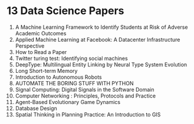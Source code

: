 # 13 Data Science Papers

<ol>

                             

 <li><a target="_blank" href="https://github.com/manjunath5496/13-Datascience-Papers/blob/master/d(1).pdf" style="text-decoration:none;">A Machine Learning Framework to Identify Students at Risk of Adverse Academic Outcomes</a></li>

 <li><a target="_blank" href="https://github.com/manjunath5496/13-Datascience-Papers/blob/master/d(2).pdf" style="text-decoration:none;">Applied Machine Learning at Facebook:
A Datacenter Infrastructure Perspective</a></li>

<li><a target="_blank" href="https://github.com/manjunath5496/13-Datascience-Papers/blob/master/d(3).pdf" style="text-decoration:none;">How to Read a Paper</a></li>
 <li><a target="_blank" href="https://github.com/manjunath5496/13-Datascience-Papers/blob/master/d(4).pdf" style="text-decoration:none;">Twitter turing test: Identifying social machines</a></li>                              
<li><a target="_blank" href="https://github.com/manjunath5496/13-Datascience-Papers/blob/master/d(5).pdf" style="text-decoration:none;">DeepType: Multilingual Entity Linking by Neural Type System Evolution</a></li>
<li><a target="_blank" href="https://github.com/manjunath5496/13-Datascience-Papers/blob/master/d(6).pdf" style="text-decoration:none;">Long Short-term Memory</a></li>
 <li><a target="_blank" href="https://github.com/manjunath5496/13-Datascience-Papers/blob/master/d(7).pdf" style="text-decoration:none;">Introduction to Autonomous Robots</a></li>

 <li><a target="_blank" href="https://github.com/manjunath5496/13-Datascience-Papers/blob/master/d(8).pdf" style="text-decoration:none;"> AUTOMATE THE BORING STUFF WITH PYTHON </a></li>
   <li><a target="_blank" href="https://github.com/manjunath5496/13-Datascience-Papers/blob/master/d(9).pdf" style="text-decoration:none;">Signal Computing:
Digital Signals in the Software Domain</a></li>
  
   
 <li><a target="_blank" href="https://github.com/manjunath5496/13-Datascience-Papers/blob/master/d(10).pdf" style="text-decoration:none;">Computer Networking : Principles,
Protocols and Practice </a></li>                              
<li><a target="_blank" href="https://github.com/manjunath5496/13-Datascience-Papers/blob/master/d(11).pdf" style="text-decoration:none;">Agent-Based Evolutionary Game Dynamics</a></li>
<li><a target="_blank" href="https://github.com/manjunath5496/13-Datascience-Papers/blob/master/d(12).pdf" style="text-decoration:none;">Database Design</a></li>
<li><a target="_blank" href="https://github.com/manjunath5496/13-Datascience-Papers/blob/master/d(13).pdf" style="text-decoration:none;">Spatial Thinking in Planning Practice: An
Introduction to GIS</a></li>

</ol>
